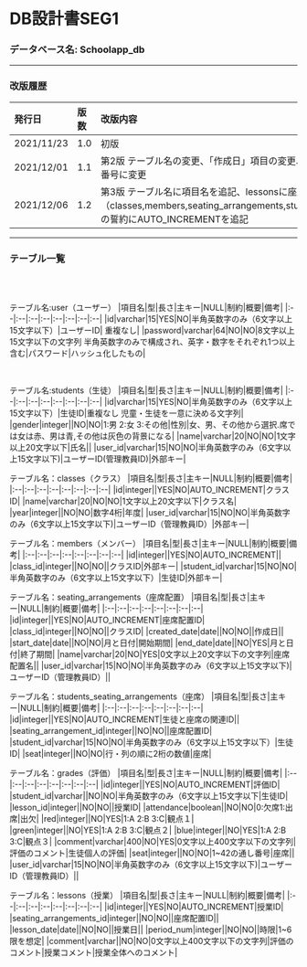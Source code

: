 # DB設計書SEG1

### データベース名: Schoolapp_db
---
### 改版履歴
|発行日|版数|改版内容|
|:--|:--|:--|
|2021/11/23|1.0|初版|
|2021/12/01|1.1|第2版 テーブル名の変更、「作成日」項目の変更、欠席の変数の型をbooleanに変更、座席を通し番号に変更|
|2021/12/06|1.2|第3版 テーブル名に項目名を追記、lessonsに座席配置IDを追記、システム上で設定されるID（classes,members,seating_arrangements,students_seating_arrangements,grades,lessons）の誓約にAUTO_INCREMENTを追記|

---

### テーブル一覧

<br>


<br>

テーブル名:user（ユーザー）
|項目名|型|長さ|主キー|NULL|制約|概要|備考|
|:--|:--|:--|:--|:--|:--|:--|:--|
|id|varchar|15|YES|NO|半角英数字のみ（6文字以上15文字以下）|ユーザーID|	重複なし|
|password|varchar|64|NO|NO|8文字以上15文字以下の文字列	半角英数字のみで構成され、英字・数字をそれぞれ1つ以上含む|パスワード|ハッシュ化したもの|

<br>

テーブル名:students（生徒）
|項目名|型|長さ|主キー|NULL|制約|概要|備考|
|:--|:--|:--|:--|:--|:--|:--|:--|
|id|varchar|15|YES|NO|半角英数字のみ（6文字以上15文字以下）|生徒ID|重複なし 児童・生徒を一意に決める文字列|
|gender|integer||NO|NO|1:男 2:女 3:その他|性別|女、男、その他から選択.席では女は赤、男は青,その他は灰色の背景になる|
|name|varchar|20|NO|NO|1文字以上20文字以下|氏名||
|user_id|varchar|15|NO|NO|半角英数字のみ（6文字以上15文字以下)|ユーザーID(管理教員ID)|外部キー|


テーブル名：classes（クラス）
|項目名|型|長さ|主キー|NULL|制約|概要|備考|
|:--|:--|:--|:--|:--|:--|:--|:--|
|id|integer||YES|NO|AUTO_INCREMENT|クラスID|
|name|varchar|20|NO|NO|1文字以上20文字以下|クラス名|
|year|integer||NO|NO|数字4桁|年度|
|user_id|varchar|15|NO|NO|半角英数字のみ（6文字以上15文字以下)|ユーザーID（管理教員ID）|外部キー|


テーブル名：members（メンバー）
|項目名|型|長さ|主キー|NULL|制約|概要|備考|
|:--|:--|:--|:--|:--|:--|:--|:--|
|id|integer||YES|NO|AUTO_INCREMENT||
|class_id|integer||NO|NO||クラスID|外部キー|
|student_id|varchar|15|NO|NO|半角英数字のみ（6文字以上15文字以下）|生徒ID|外部キー|


テーブル名：seating_arrangements（座席配置）
|項目名|型|長さ|主キー|NULL|制約|概要|備考|
|:--|:--|:--|:--|:--|:--|:--|:--|
|id|integer||YES|NO|AUTO_INCREMENT|座席配置ID|
|class_id|integer||NO|NO||クラスID|
|created_date|date||NO|NO||作成日||
|start_date|date||NO|NO|月と日付|開始期間|
|end_date|date||NO|YES|月と日付|終了期間|
|name|varchar|20|NO|YES|0文字以上20文字以下の文字列|座席配置名||
|user_id|varchar|15|NO|NO|半角英数字のみ（6文字以上15文字以下)|ユーザーID（管理教員ID）||

テーブル名：students_seating_arrangements（座席）
|項目名|型|長さ|主キー|NULL|制約|概要|備考|
|:--|:--|:--|:--|:--|:--|:--|:--|
|id|integer||YES|NO|AUTO_INCREMENT|生徒と座席の関連ID||
|seating_arrangement_id|integer||NO|NO||座席配置ID|
|student_id|varchar|15|NO|NO|半角英数字のみ（6文字以上15文字以下）|生徒ID|
|seat|integer||NO|NO|行・列の順に2桁の数値|座席|


テーブル名：grades（評価）
|項目名|型|長さ|主キー|NULL|制約|概要|備考|
|:--|:--|:--|:--|:--|:--|:--|:--|
|id|integer||YES|NO|AUTO_INCREMENT|評価ID|
|student_id|varchar||NO|NO|半角英数字のみ（6文字以上15文字以下|生徒ID|
|lesson_id|integer||NO|NO||授業ID|
|attendance|boolean||NO|NO|0:欠席1:出席|出欠|
|red|integer||NO|YES|1:A 2:B 3:C|観点１|
|green|integer||NO|YES|1:A 2:B 3:C|観点２|
|blue|integer||NO|YES|1:A 2:B 3:C|観点３|
|comment|varchar|400|NO|YES|0文字以上400文字以下の文字列|評価のコメント|生徒個人の評価|
|seat|integer||NO|NO|1~42の通し番号|座席||
|user_id|varchar|15|NO|NO|半角英数字のみ（6文字以上15文字以下)|ユーザーID（管理教員ID）||

テーブル名：lessons（授業）
|項目名|型|長さ|主キー|NULL|制約|概要|備考|
|:--|:--|:--|:--|:--|:--|:--|:--|
|id|integer||YES|NO|AUTO_INCREMENT|授業ID|
|seating_arrangements_id|integer||NO|NO||座席配置ID||
|lesson_date|date||NO|NO||授業日||
|period_num|integer||NO|NO||時限|1~6限を想定|
|comment|varchar||NO|NO|0文字以上400文字以下の文字列|評価のコメント|授業コメント|授業全体へのコメント|



